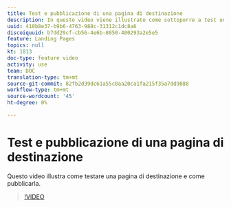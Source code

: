 ```yaml
---
title: Test e pubblicazione di una pagina di destinazione
description: In questo video viene illustrato come sottoporre a test una pagina di destinazione creata in Adobe Campaign Standard e come pubblicarla.
uuid: 410b8e37-b9b6-4763-988c-31312c1dc8a6
discoiquuid: b7dd29cf-cb56-4e6b-8050-400293a2e5e5
feature: Landing Pages
topics: null
kt: 1813
doc-type: feature video
activity: use
team: DOC
translation-type: tm+mt
source-git-commit: 82fb2d39dc61a55c0aa20ca1fa215f35a7dd9088
workflow-type: tm+mt
source-wordcount: '45'
ht-degree: 0%

---
```



# Test e pubblicazione di una pagina di destinazione

Questo video illustra come testare una pagina di destinazione e come pubblicarla.

>[!VIDEO](https://video.tv.adobe.com/v/24092?quality=12)
